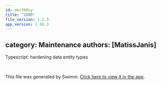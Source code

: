 ```yaml
---
id: mecf60sy
title: "1680"
file_version: 1.1.3
app_version: 1.18.3
---
```


## category: Maintenance authors: \[MatissJanis\]

Typescript: hardening data entity types

<br/>

This file was generated by Swimm. [Click here to view it in the app](https://app.swimm.io/repos/Z2l0aHViJTNBJTNBYWN0dWFsJTNBJTNBc2FuanBhcmVlaw==/docs/mecf60sy).
